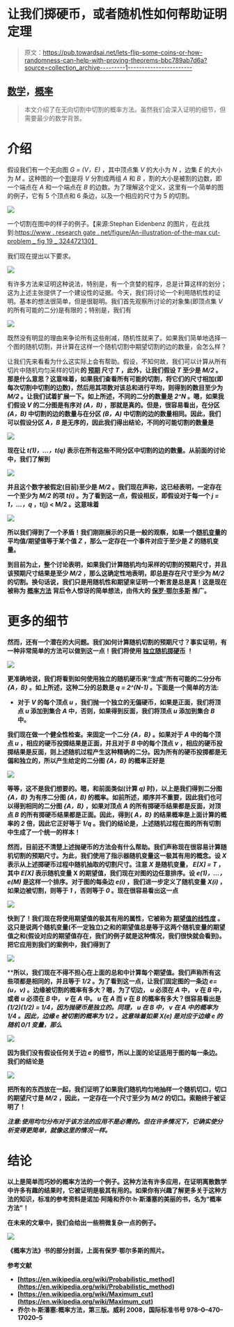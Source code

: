 # 让我们掷硬币，或者随机性如何帮助证明定理

> 原文：<https://pub.towardsai.net/lets-flip-some-coins-or-how-randomness-can-help-with-proving-theorems-bbc789ab7d6a?source=collection_archive---------1----------------------->

## [数学](https://towardsai.net/p/category/mathematics)，[概率](https://towardsai.net/p/category/probability)

> 本文介绍了在无向切割中切割的概率方法。虽然我们会深入证明的细节，但需要最少的数学背景。

# 介绍

假设我们有一个无向图 *G = (V，E)* ，其中顶点集 *V* 的大小为 *N* ，边集 *E* 的大小为 *M* 。这种图的一个[割](https://en.wikipedia.org/wiki/Cut_(graph_theory))是将 *V* 分割成两组 *A* 和 *B* ，割的大小是被割的边数，即一个端点在 *A* 和一个端点在 *B* 的边数。为了理解这个定义，这里有一个简单的图的例子，它有 5 个顶点和 6 条边，以及一个相应的尺寸为 5 的切割。

![](img/dd55946c5f406a1acc6ff00a58544faa.png)

一个切割在图中的样子的例子。【来源:Stephan Eidenbenz 的图片，在此找到:[https://www . research gate . net/figure/An-illustration-of-the-max cut-problem _ fig 19 _ 324472130】](https://www.researchgate.net/figure/An-illustration-of-the-MaxCut-problem_fig19_324472130)

我们现在提出以下要求。

![](img/ccc6ab4e52b95064a3dde93f9261000d.png)

有许多方法来证明这种说法，特别是，有一个贪婪的程序，总是计算这样的划分；这为上述主张提供了一个建设性的证据。今天，我们将讨论一个利用随机性的证明。基本的想法很简单，但是很聪明。我们首先观察所讨论的对象集(即顶点集 *V* 的所有可能的二分)是有限的；特别是，我们有

![](img/e885d8f252d0a4a9eb63535404bb6121.png)

既然没有明显的理由来争论所有这些削减，随机性就来了。如果我们简单地选择一个图的随机切割，并计算在这样一个随机切割中期望切割的边的数量，会怎么样？

让我们先来看看为什么这实际上会有帮助。假设，不知何故，我们可以计算从所有切片中随机均匀采样的切片[](https://en.wikipedia.org/wiki/Discrete_uniform_distribution)****的 [**预期**](https://en.wikipedia.org/wiki/Expected_value) 尺寸 *T* ，此外，让我们假设 *T* 至少是 *M/2* 。那是什么意思？这意味着，如果我们查看所有可能的切割，将它们的尺寸相加(即每次切割中切割的边数)，然后用其项数对该总和进行平均，则得到的数目至少为 *M/2* 。让我们试着扩展一下。如上所述，不同的二分的数量是 *2^N* 。嗯，如果我们假设 *V* 的二分图是有序对 *(A，B)* ，那就是真的。但是，很容易看出，在分区 *(A，B)* 中切割的边的数量与在分区 *(B，A)* 中切割的边的数量相同。因此，我们可以假设分区 *A，B* 是无序的，因此我们得出结论，不同的可能切割的数量是****

****![](img/dcc092468418722936532d9657926cb8.png)****

****现在让 *t(1)，…，t(q)* 表示在所有这些不同分区中切割的边的数量。从前面的讨论中，我们了解到****

****![](img/65bef5a144ff937fc76b79325d72f99b.png)****

****并且这个数字被假定(目前)至少是 *M/2* 。我们现在声称，这已经表明，一定存在一个至少为 *M/2* 的项 *t(i)* 。为了看到这一点，假设相反，即假设对于每一个 *j = 1，…，q* ，t(j) < M/2 。这意味着****

****![](img/7c145c60fe95267752bdbc509dae2960.png)****

****所以我们得到了一个矛盾！我们刚刚展示的只是一般的观察，如果一个[随机变量](https://en.wikipedia.org/wiki/Random_variable)的平均值/期望值等于某个值 *Z* ，那么一定存在一个事件对应于至少是 *Z* 的随机变量。****

****到目前为止，整个讨论表明，如果我们计算随机均匀采样的切割的预期尺寸，并且该预期尺寸结果是至少 *M/2* ，那么这确定性地表明，即总是存在尺寸至少为 *M/2* 的切割。换句话说，我们只是用随机性和期望来证明一个断言是**总是**真！这是现在被称为 [**概率方法**](https://en.wikipedia.org/wiki/Probabilistic_method) **背后令人惊讶的简单想法，由伟大的** [**保罗·鄂尔多斯**](https://en.wikipedia.org/wiki/Paul_Erd%C5%91s) 推广。****

# ****更多的细节****

****然而，还有一个潜在的大问题。我们如何计算随机切割的预期尺寸？事实证明，有一种非常简单的方法可以做到这一点！我们将使用 [**独立随机掷硬币**](https://en.wikipedia.org/wiki/Bernoulli_trial) **！******

****![](img/522899a0c0be5be394e724fe54114026.png)****

****更准确地说，我们将看到如何使用独立的随机硬币来“生成”所有可能的二分分布 *{A，B}* 。如上所述，这种二分的总数是 *q = 2^(N-1)* 。下面是一个简单的方法:****

*   ****对于 *V* 的每个顶点 *u* ，我们抛一个独立的无偏硬币，如果是正面，我们将顶点 *u* 添加到集合 *A* 中，否则，如果得到反面，我们将顶点 *u* 添加到集合 *B* 中。****

****我们现在做一个健全性检查。来固定一个二分 *{A，B}* 。如果对于 *A* 中的每个顶点 *u* ，相应的硬币投掷结果是正面，并且对于 *B* 中的每个顶点 *v* ，相应的硬币投掷结果是反面，则上述随机过程产生这种精确的二分。因为所有的硬币投掷都是无偏和独立的，所以产生给定的二分图 *{A，B}* 的概率正好是****

****![](img/bd92e51f1c8f1f4db69349021181e73e.png)****

****等等，这不是我们想要的。嗯，和前面类似(计算 *q)* 时)，以上是我们得到二分图 *{A，B}* 为有序二分图 *(A，B)* 的概率。如前所述，顺序并不重要，因此我们也可以得到相同的二分图 *{A，B}* ，如果对顶点 *A* 的所有掷硬币结果都是反面，对顶点 *B* 的所有掷硬币结果都是正面。因此，得到{ *A，B}* 的结果概率是上面计算的概率的 *2* 倍，因此它正好等于 *1/q* 。我们的结论是，上述随机过程在图的所有切割中生成了一个统一的样本！****

****然而，目前还不清楚上述抛硬币的方法会有什么帮助。我们声称现在很容易计算随机切割的预期尺寸。为此，我们使用了指示器随机变量这一极其有用的概念。设 *X* 表示从上述掷硬币过程中随机抽取的切割尺寸。注意 *X* 是随机变量， *E[X] = T* ，其中 *E[X]* 表示随机变量 X 的期望值，我们现在对图的边任意排序。设 *e(1)，…，e(M)* 是这样一个排序。对于图的每条边 *e(i)* ，我们进一步定义了随机变量 *X(i)* ，如果边被切割，则等于 *1* ，否则等于 *0* 。现在很容易看出这一点****

****![](img/3c3e40d9b2d302460d70980188603f02.png)****

****快到了！我们现在将使用期望值的极其有用的属性，它被称为 [**期望值的线性度**](https://en.wikipedia.org/wiki/Expected_value#Basic_properties) 。这只是说两个随机变量(不一定独立)之和的期望值总是等于这两个随机变量的期望值之和(假设对应的期望值存在，我们的例子就是这种情况，我们很快就会看到)。把它应用到我们的案例中，我们得到了****

****![](img/a669105be4bbd995f0d466bb4a545e7c.png)****

****所以，我们现在不得不担心在上面的总和中计算每个期望值。我们声称所有这些项都是相同的，并且等于 *1/2* 。为了看到这一点，让我们固定图的一条边 *e=(u，v)* 。边缘被切割的概率有多大？嗯，为了切边， *u* 必须在 *A* 中， *v* 在 *B* 中，或者 *u* 必须在 *B* 中， *v* 在 *A* 中。 *u* 在 *A* 而 *v* 在 *B* 的概率有多大？很容易看出是 *(1/2)(1/2) = 1/4，*因为抛硬币是独立的。同理， *u* 在 *B* 中， *v* 在 *A* 中的概率为 *1/4* 。因此，边缘 *e* 被切割的概率为 *1/2* 。这意味着如果 *X(e)* 是对应于边缘 *e* 的随机 0/1 变量，那么****

****![](img/6afea0a4f6ade8a6415a12847e755121.png)****

****因为我们没有假设任何关于边 *e* 的细节，所以上面的论证适用于图的每一条边。我们的结论是****

****![](img/a4e7473e2c505cae567763bf3d796496.png)****

****把所有的东西放在一起，我们证明了如果我们随机均匀地抽样一个随机切口，切口的期望尺寸是 *M/2* ，因此，一定存在一个尺寸至少为 *M/2* 的切口。索赔终于被证明了！****

*****注意:使用均匀分布对于该方法的应用不是必需的。但在许多情况下，它确实使分析变得更简单，就像这里的情况一样。*****

# ****结论****

****以上是简单而巧妙的概率方法的一个例子。这种方法有许多应用，在证明离散数学中许多有趣的结果时，它被证明是极其有用的。如果你有兴趣了解更多关于这种方法的知识，标准的参考资料是诺加·阿隆和乔尔·h·斯潘塞的美丽的书，名为“概率方法”！****

****在未来的文章中，我们会给出一些稍微复杂一点的例子。****

****![](img/d51bd799b085365441077b136caf50ae.png)****

****《概率方法》书的部分封面，上面有保罗·鄂尔多斯的照片。****

******参考文献******

*   ****[https://en.wikipedia.org/wiki/Probabilistic_method](https://en.wikipedia.org/wiki/Probabilistic_method)****
*   ****[https://en.wikipedia.org/wiki/Maximum_cut](https://en.wikipedia.org/wiki/Maximum_cut)****
*   ****乔尔·h·斯潘塞:概率方法，第三版。威利 2008，国际标准书号 978–0–470–17020–5****